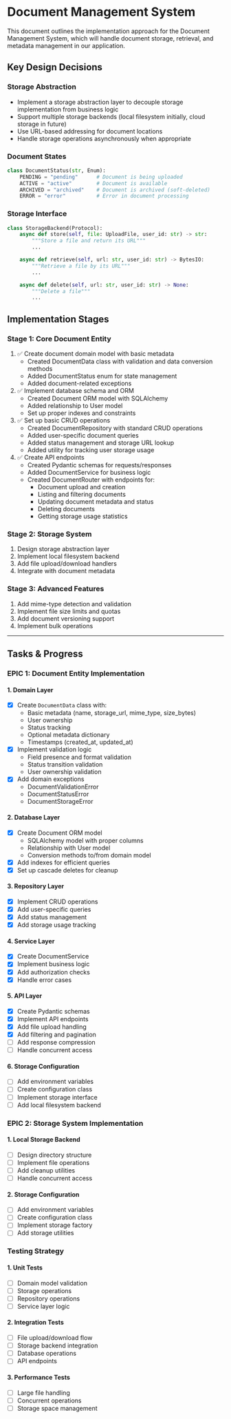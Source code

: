 # Document Management System

This document outlines the implementation approach for the Document Management System, which will handle document storage, retrieval, and metadata management in our application.

## Key Design Decisions

### Storage Abstraction
- Implement a storage abstraction layer to decouple storage implementation from business logic
- Support multiple storage backends (local filesystem initially, cloud storage in future)
- Use URL-based addressing for document locations
- Handle storage operations asynchronously when appropriate

### Document States
```python
class DocumentStatus(str, Enum):
    PENDING = "pending"      # Document is being uploaded
    ACTIVE = "active"        # Document is available
    ARCHIVED = "archived"    # Document is archived (soft-deleted)
    ERROR = "error"          # Error in document processing
```

### Storage Interface
```python
class StorageBackend(Protocol):
    async def store(self, file: UploadFile, user_id: str) -> str:
        """Store a file and return its URL"""
        ...

    async def retrieve(self, url: str, user_id: str) -> BytesIO:
        """Retrieve a file by its URL"""
        ...

    async def delete(self, url: str, user_id: str) -> None:
        """Delete a file"""
        ...
```

## Implementation Stages

### Stage 1: Core Document Entity
1. ✅ Create document domain model with basic metadata
   - Created DocumentData class with validation and data conversion methods
   - Added DocumentStatus enum for state management
   - Added document-related exceptions
2. ✅ Implement database schema and ORM
   - Created Document ORM model with SQLAlchemy
   - Added relationship to User model
   - Set up proper indexes and constraints
3. ✅ Set up basic CRUD operations
   - Created DocumentRepository with standard CRUD operations
   - Added user-specific document queries
   - Added status management and storage URL lookup
   - Added utility for tracking user storage usage
4. ✅ Create API endpoints
   - Created Pydantic schemas for requests/responses
   - Added DocumentService for business logic
   - Created DocumentRouter with endpoints for:
     - Document upload and creation
     - Listing and filtering documents
     - Updating document metadata and status
     - Deleting documents
     - Getting storage usage statistics

### Stage 2: Storage System
1. Design storage abstraction layer
2. Implement local filesystem backend
3. Add file upload/download handlers
4. Integrate with document metadata

### Stage 3: Advanced Features
1. Add mime-type detection and validation
2. Implement file size limits and quotas
3. Add document versioning support
4. Implement bulk operations

---

## Tasks & Progress

### EPIC 1: Document Entity Implementation

#### 1. Domain Layer
- [x] Create `DocumentData` class with:
  - Basic metadata (name, storage_url, mime_type, size_bytes)
  - User ownership
  - Status tracking
  - Optional metadata dictionary
  - Timestamps (created_at, updated_at)
- [x] Implement validation logic
  - Field presence and format validation
  - Status transition validation
  - User ownership validation
- [x] Add domain exceptions
  - DocumentValidationError
  - DocumentStatusError
  - DocumentStorageError

#### 2. Database Layer
- [x] Create Document ORM model
  - SQLAlchemy model with proper columns
  - Relationship with User model
  - Conversion methods to/from domain model
- [x] Add indexes for efficient queries
- [x] Set up cascade deletes for cleanup

#### 3. Repository Layer
- [x] Implement CRUD operations
- [x] Add user-specific queries
- [x] Add status management
- [x] Add storage usage tracking

#### 4. Service Layer
- [x] Create DocumentService
- [x] Implement business logic
- [x] Add authorization checks
- [x] Handle error cases

#### 5. API Layer
- [x] Create Pydantic schemas
- [x] Implement API endpoints
- [x] Add file upload handling
- [x] Add filtering and pagination
- [ ] Add response compression
- [ ] Handle concurrent access

#### 6. Storage Configuration
- [ ] Add environment variables
- [ ] Create configuration class
- [ ] Implement storage interface
- [ ] Add local filesystem backend

### EPIC 2: Storage System Implementation

#### 1. Local Storage Backend
- [ ] Design directory structure
- [ ] Implement file operations
- [ ] Add cleanup utilities
- [ ] Handle concurrent access

#### 2. Storage Configuration
- [ ] Add environment variables
- [ ] Create configuration class
- [ ] Implement storage factory
- [ ] Add storage utilities

### Testing Strategy

#### 1. Unit Tests
- [ ] Domain model validation
- [ ] Storage operations
- [ ] Repository operations
- [ ] Service layer logic

#### 2. Integration Tests
- [ ] File upload/download flow
- [ ] Storage backend integration
- [ ] Database operations
- [ ] API endpoints

#### 3. Performance Tests
- [ ] Large file handling
- [ ] Concurrent operations
- [ ] Storage space management
